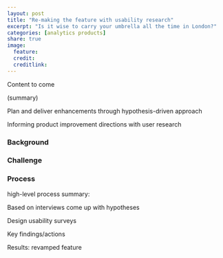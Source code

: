 ```yaml
---
layout: post
title: "Re-making the feature with usability research"
excerpt: "Is it wise to carry your umbrella all the time in London?"
categories: [analytics products]
share: true
image:
  feature:
  credit:
  creditlink:
---
```


Content to come

(summary)

Plan and deliver enhancements through hypothesis-driven approach

Informing product improvement directions with user research

### Background

### Challenge

### Process

high-level process summary:

Based on interviews come up with hypotheses

Design usability surveys

Key findings/actions

Results: revamped feature
